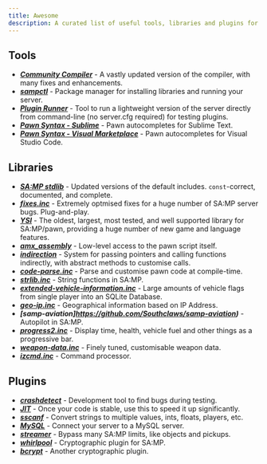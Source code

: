 ```yaml
---
title: Awesome
description: A curated list of useful tools, libraries and plugins for SA-MP development.
---
```


## Tools

- **_[Community Compiler](https://github.com/pawn-lang/compiler/)_** - A vastly updated version of the compiler, with many fixes and enhancements.
- **_[sampctl](http://sampctl.com/)_** - Package manager for installing libraries and running your server.
- **_[Plugin Runner](https://github.com/Zeex/samp-plugin-runner/)_** - Tool to run a lightweight version of the server directly from command-line (no server.cfg required) for testing plugins.
- **_[Pawn Syntax - Sublime](https://packagecontrol.io/packages/Pawn%20syntax)_** - Pawn autocompletes for Sublime Text. 
- **_[Pawn Syntax - Visual Marketplace](https://marketplace.visualstudio.com/items?itemName=southclaws.vscode-pawn)_** - Pawn autocompletes for Visual Studio Code.

## Libraries

- **_[SA:MP stdlib](https://github.com/pawn-lang/samp-stdlib/)_** - Updated versions of the default includes. `const`-correct, documented, and complete.
- **_[fixes.inc](https://github.com/pawn-lang/sa-mp-fixes/)_** - Extremely optmised fixes for a huge number of SA:MP server bugs. Plug-and-play.
- **_[YSI](https://github.com/pawn-lang/YSI-Includes/)_** - The oldest, largest, most tested, and well supported library for SA:MP/pawn, providing a huge number of new game and language features.
- **_[amx_assembly](https://github.com/Zeex/amx_assembly/)_** - Low-level access to the pawn script itself.
- **_[indirection](https://github.com/Y-Less/indirection/)_** - System for passing pointers and calling functions indirectly, with abstract methods to customise calls.
- **_[code-parse.inc](https://github.com/Y-Less/code-parse.inc/)_** - Parse and customise pawn code at compile-time.
- **_[strlib.inc](https://github.com/oscar-broman/strlib)_** - String functions in SA:MP. 
- **_[extended-vehicle-information.inc](https://github.com/Vince0789/sa-mp-extended-vehicle-information)_** - Large amounts of vehicle flags from single player into an SQLite Database. 
- **_[geo-ip.inc](https://github.com/Southclaws/SAMP-geoip)_** - Geographical information based on IP Address. 
- **_[samp-aviation]https://github.com/Southclaws/samp-aviation)_** - Autopilot in SA:MP.
- **_[progress2.inc](https://github.com/Southclaws/progress2)_** - Display time, health, vehicle fuel and other things as a progressive bar.
- **_[weapon-data.inc](https://github.com/Southclaws/samp-weapon-data)_** - Finely tuned, customisable weapon data.
- **_[izcmd.inc](https://github.com/YashasSamaga/I-ZCMD)_** - Command processor.

## Plugins

- **_[crashdetect](https://github.com/Zeex/samp-plugin-crashdetect/)_** - Development tool to find bugs during testing.
- **_[JIT](https://github.com/Zeex/samp-plugin-jit/)_** - Once your code is stable, use this to speed it up significantly.
- **_[sscanf](https://github.com/Y-Less/sscanf/)_** - Convert strings to multiple values, ints, floats, players, etc.
- **_[MySQL](https://github.com/pBlueG/SA-MP-MySQL/)_** - Connect your server to a MySQL server.
- **_[streamer](https://github.com/samp-incognito/samp-streamer-plugin/)_** - Bypass many SA:MP limits, like objects and pickups.
- **_[whirlpool](https://github.com/Southclaws/samp-whirlpool)_** - Cryptographic plugin for SA:MP. 
- **_[bcrypt](https://github.com/LassiR/bcrypt-samp)_** - Another cryptographic plugin. 